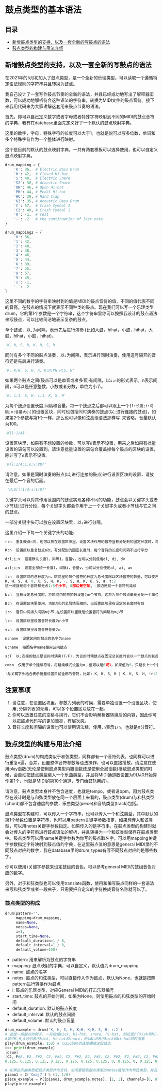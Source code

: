 # 鼓点类型的基本语法



## 目录

- [新增鼓点类型的支持，以及一套全新的写鼓点的语法](#新增鼓点类型的支持以及一套全新的写鼓点的语法)
- [鼓点类型的构建与用法介绍](#鼓点类型的构建与用法介绍)



## 新增鼓点类型的支持，以及一套全新的写鼓点的语法

在2021年的5月初加入了鼓点类型，是一个全新的乐理类型，可以读取一个遵循特定语法规则的字符串并且转换为鼓点。

我自己设计了一套写作鼓点节奏的全新的语法，并且已经成功地写出了解释器函数，可以成功地解析符合这种语法的字符串，转换为MIDI文件的鼓点音符。接下来我用代码来为大家讲解这套用来鼓点节奏的语法。

首先，你可以自己定义数字或者字母或者特殊字符映射到不同的MIDI的鼓点音符的字典，我有在database里面先定义好了一个默认的鼓点映射字典。

这里的数字，字母，特殊字符的长度可以大于1，也就是说可以写多位数，单词和多个特殊字符作为一个整体进行映射。

这个是目前的默认的鼓点映射字典，一共有两套模板可以选择使用，也可以自定义鼓点映射字典。

```python
drum_mapping = {
    'K': 36,  # Electric Bass Drum
    'H': 42,  # Closed Hi-hat
    'S': 40,  # Electric Snare
    'S2': 38, # Acoustic Snare
    'OH': 46, # Open Hi-hat
    'PH': 44, # Pedal Hi-hat
    'HC': 39, # Hand Clap
    'K2': 35, # Acoustic Bass Drum
    'C': 57,  # Crash Cymbal 2
    'C2': 49, # Crash Cymbal 1
    '0': -1,  # rest
    '-': -2   # the continuation of last note
}

drum_mapping2 = {
    '0': 36,
    '1': 42,
    '2': 40,
    '3': 38,
    '4': 46,
    '5': 44,
    '6': 39,
    '7': 35,
    '8': 57,
    '9': 49,
    'x': -1,
    '-': -2
}
```

这里不同的数字的字符串映射到的值是MIDI的鼓点音符的值，不同的值代表不同的音高，在鼓点的情况下就表示不同种类的鼓点。现在我们可以写一个乐理类型drum，它的第1个参数是一个字符串，这个字符串里你可以按照我设计的鼓点语法来写鼓点，可以比较简洁地表示复杂的鼓点。  

单个鼓点，以`,`为间隔，表示先后进行演奏 (比如大鼓，hihat，小鼓，hihat，大鼓，hihat，小鼓，hihat)。

```python
'K, H, S, H, K, H, S, H'  
```

同时有多个不同的鼓点演奏，以`;`为间隔，表示进行同时演奏，使用逗号隔开的音符还是先后进行演奏。

```python
'K, K;H, S, H, K, K;H;PH H;S, H'
```

如果两个鼓点之间(鼓点可以是单音或者多音)有间隔，以`i:n`的形式表示，n表示间隔，n可以是任意整数，小数或者分数，单位为小节。

```python
'K, i:1, S, H, i:1, K, S, H'
```

为每个鼓点设置长度,间隔和音量，每一个鼓点之后都可以跟上一个`[l:长度;i:间隔;v:音量大小]`的设置区块，同时也包括同时演奏的鼓点(以`;`进行连接的鼓点)，如果第2个参数与第1个一样，那么也可以像和弦高级语法那样写`.`来省略，音量默认为100。

```python
'K[l:1/4]'
```

设置区块里，如果有不想设置的参数，可以写`n`表示不设置，用来之后如果有批量设置的语句可以设置到。请注意批量设置的语句会覆盖掉每个鼓点的区块的设置，除非写了`n`表示不设置。

```python
'K[l:1/4;i:n;v:80]'
```

请注意，如果是同时演奏的鼓点(以;进行连接的鼓点)进行设置区块的设置，请放在最后一个音的后面。

```python
 'H;S[l:1/4;i:1/8]'
```

关键字头可以对其作用范围内的鼓点实现各种不同的功能，鼓点会以关键字头或者小节线`|`进行分段，每个关键字头都会作用于上一个关键字头或者小节线与它之间的鼓点。

一部分关键字头可以放在设置区块里，以`;`进行分隔。

这里介绍一下每一个关键字头的功能:

```python
r:n  重复鼓点n次，也可以放在设置区块里，设置区块作用的音符当有分配到的固定长度时，每个音符的长度和间隔根据重复的次数平分

R:n  设置区块重复鼓点n次，有分配到的固定长度时，每个音符的长度和间隔不进行平分

d:l;i;v  设置默认长度l，间隔i，音量v，也可以分别使用dl, di, dv

a:l;i;v  设置全部统一长度l，间隔i，音量v，也可以分别使用al, ai, av

t:n  设置区间的总长度为n，区间里的每个音符的长度为总长度除以区块音符的数量，可以使用空音符(鼓点映射里值为-1的字符)和延续音符(鼓点映射里值为-2的字符)进行占位，比如
K, H, S, H, 0, K, S, H, K, -, S, H, K, K, S, H, t:2
这一段就是每个音符都是占1/8个小节, 0那边是空拍, -那边是前一个音符的延续

b:n  当有设定总长度时，将区间内的节拍数设置为n个节拍，这将为每个鼓点单元分配一个单位长度；如果在设置区块中设置，则将长度设置为单位长度 * n

B:n  在设置区块里使用，功能与b的全局情况相同，当设置区块里有设定总长度时有效

i:n  音符中间插入间隔n小节,在设置区块里就是设置音符的间隔为n小节

l:n  设置区块里设置音符长度为n小节

v:n  设置区块里设置音符音量为n

n:name  设置区间的鼓点的名字为name

u:name  按照名字name使用区间鼓点

s:T  以;连接的鼓点是否同时演奏(T/F)，为否的时候鼓点在固定总长度时会以一个鼓点的长度来进行平分，在设置区块里使用

cm:n  仅用于单个延续符号，将延续模式设置为n，值可以是0或1，如果值为0，只延长上一个音符的时长，如果值为1，当前一个音符为一组时，延长组中所有音符的时长；如果没有设置延续模式，延续符号的默认动作是只延长前一个音符，除非前一个音符为一组，并且设置为同时播放，在这个情况下延长组中所有的音符

!与关键字头结合表示批量设置目前全部的音符，比如: K, H, S, H | K, K, S, H, !r:2
```

## 注意事项

1. 请注意，在设置区块里，参数为列表的时候，需要单独设置一个设置区块，使用`;`分隔列表的元素，可以多个设置区块放在一起。
2. 你可以放置任意的空格与换行，它们不会影响解析器转换后的内容，因此你可以把鼓点代码写的更加漂亮，有层次感。  
3. 音符长度和间隔的设置也可以使用语法糖，使用`.n`表示`1/n`，也就是n分音符。

## 鼓点类型的构建与用法介绍

鼓点类型(drum)的构成类似于和弦类型，同样都有一个音符列表，也同样可以进行重复n遍，合并，设置整体音符参数等语法操作，也可以直接播放，请注意在使用play函数(无论是使用鼓点类型内置函数还是使用全局函数)播放鼓点类型的时候，会自动把鼓点类型编入一个乐曲类型，并且将MIDI通道数设置为9(从0开始算作第1个，也就是MIDI的第10个通道，专门给鼓轨用的)。  

请注意，鼓点类型本身并不包含速度，也就是tempo，或者说bpm，因为鼓点类型在设计时是与和弦类型放在同一个层面上来看的，鼓点类型(drum)与和弦类型(chord)都不包含速度的参数，乐曲类型(piece)和音轨类型(track)包括。  

鼓点类型在构建时，可以传入一个字符串，也可以传入一个和弦类型，其中默认的第1个参数位置是字符串，也可以用pattern关键字参数指定，如果想传入和弦类型，可以用notes关键字参数指定。如果传入的是字符串，在鼓点类型的构建时就会对传入的字符串进行鼓点语法的解析，并且转换为一个和弦类型储存在鼓点类型中。鼓点类型可以用name关键字参数为你写的鼓点取名字，可以用mapping关键字参数指定字符映射到鼓点值的字典，在这里鼓点值的意思是general MIDI里的不同鼓点对应的数字，我在database里的drum_types有写不同鼓点对应的是哪些数字。  

你可以使用`i`关键字参数来设定鼓组的音色，可以参考general MIDI的鼓组音色对应的数字。  

另外，对于和弦类型也可以使用translate函数，使用和编写鼓点同样的一套语法来写和弦类型或者一段曲子，只需要把自定义的字符换成音符名称就可以了。

### 鼓点类型的构成

```python
drum(pattern='',
     mapping=drum_mapping,
     name=None,
     notes=None,
     i=1,
     start_time=None,
     default_duration=1 / 8,
     default_interval=1 / 8,
     default_volume=100)
```

- pattern: 用来解析为鼓点的字符串
- mapping: 鼓点映射的字典，可以自定义，默认值为drum_mapping
- name: 鼓点的名字
- notes: 鼓点的和弦类型，可以直接传入作为鼓点，默认为None，也就是按照pattern进行转换作为鼓点
- i: 鼓点的乐器类型，对应General MIDI的打击乐器编号
- start_time: 鼓点的开始时间，如果为None，则使用鼓点的和弦类型的开始时间
- default_duration: 默认的鼓点长度
- default_interval: 默认的鼓点间隔
- default_volume: 默认的鼓点音量

```python
drum_example = drum('K, H, S, H, K;H, K;H, S, H, r:2')
# 这是一段鼓点的例子，一开始是kick, hi-hat, snare, hi-hat, 然后是2个kick和hi-hat同时演奏，然后是1个snare和1个hi-hat，最后整个部分重复2次。
#其中K,H,S分别表示kick, hi-hat和snare，所以K;H表示kick和hi-hat同时演奏
play(drum_example, 150) # 以150bpm的速度播放这段鼓点
>>> print(drum_example)
[drum] 
[C2, F#2, E2, F#2, C2, F#2, C2, F#2, E2, F#2, C2, F#2, E2, F#2, C2, F#2, C2, F#2, E2, F#2] with interval [0.125, 0.125, 0.125, 0.125, 0, 0.125, 0, 
0.125, 0.125, 0.125, 0.125, 0.125, 0.125, 0.125, 0, 0.125, 0, 0.125, 0.125, 0.125]

# 如果在乐曲类型把鼓点类型作为音轨，必须要提取鼓点类型的notes属性作为和弦类型，并且把对应的channel设置为9
piano1 = C('Cmaj7') % (1, 1/8)
piece_example = P([piano1, drum_example.notes], [1, 1], channels=[0, 9])
play(piece_example)
```

